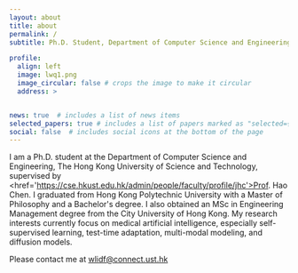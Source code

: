 ```yaml
---
layout: about
title: about
permalink: /
subtitle: Ph.D. Student, Department of Computer Science and Engineering, <a href='https://hkustsmartlab.netlify.app/'>The Hong Kong University of Science and Technology (HKUST)</a>. 

profile:
  align: left
  image: lwq1.png
  image_circular: false # crops the image to make it circular
  address: >


news: true  # includes a list of news items
selected_papers: true # includes a list of papers marked as "selected={true}"
social: false  # includes social icons at the bottom of the page
---
```

I am a Ph.D. student at the Department of Computer Science and Engineering, The Hong Kong University of Science and Technology, supervised by <href='https://cse.hkust.edu.hk/admin/people/faculty/profile/jhc'>Prof. Hao Chen</a>. I graduated from Hong Kong Polytechnic University with a Master of Philosophy and a Bachelor's degree. I also obtained an MSc in Engineering Management degree from the City University of Hong Kong. My research interests currently focus on medical artificial intelligence, especially self-supervised learning, test-time adaptation, multi-modal modeling, and diffusion models.

Please contact me at wlidf@connect.ust.hk


